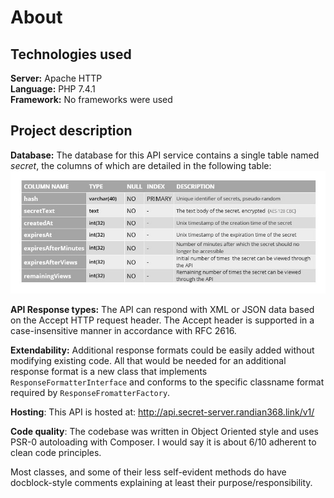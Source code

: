 # About

## Technologies used
**Server:** Apache HTTP   
**Language:** PHP 7.4.1   
**Framework:** No frameworks were used

## Project description
**Database:** The database for this API service contains a single table named <em>secret</em>, the columns of which are detailed in the following table:
![Columns of the secret data table](/about/image/database_secret_server_table_secret.jpg)

**API Response types:** The API can respond with XML or JSON data based on the Accept HTTP request header. The Accept header is supported in a case-insensitive manner in accordance with  RFC 2616.  

**Extendability:** Additional response formats could be easily added without modifying existing code. All that would be needed for an additional response format is a new class that implements `ResponseFormatterInterface` and conforms to the specific classname format required by `ResponseFromatterFactory`.

**Hosting**: This API is hosted at: http://api.secret-server.randian368.link/v1/

**Code quality**: The codebase was written in Object Oriented style and uses PSR-0 autoloading with Composer. I would say it is about 6/10 adherent to clean code principles.

Most classes, and some of their less self-evident methods do have docblock-style comments explaining at least their purpose/responsibility.
